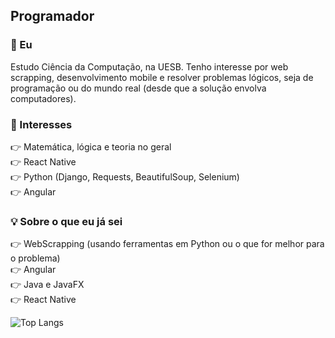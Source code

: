 ## Programador

### 👨 Eu

Estudo Ciência da Computação, na UESB. Tenho interesse por web scrapping, desenvolvimento mobile e resolver problemas lógicos, seja de programação ou do mundo real (desde que a solução envolva computadores).

### 🌟 Interesses

👉 Matemática, lógica e teoria no geral  
👉 React Native  
👉 Python (Django, Requests, BeautifulSoup, Selenium)  
👉 Angular  

### 💡 Sobre o que eu já sei

👉 WebScrapping (usando ferramentas em Python ou o que for melhor para o problema)  
👉 Angular  
👉 Java e JavaFX  
👉 React Native  

![Top Langs](https://github-readme-stats.vercel.app/api/top-langs/?username=mastertuto&size_weight=0.5&count_weight=0.5)



<!--
**MasterTuto/MasterTuto** is a ✨ _special_ ✨ repository because its `README.md` (this file) appears on your GitHub profile.

Here are some ideas to get you started:

- 🔭 I’m currently working on ...
- 🌱 I’m currently learning ...
- 👯 I’m looking to collaborate on ...
- 🤔 I’m looking for help with ...
- 💬 Ask me about ...
- 📫 How to reach me: ...
- 😄 Pronouns: ...
- ⚡ Fun fact: ...
-->
